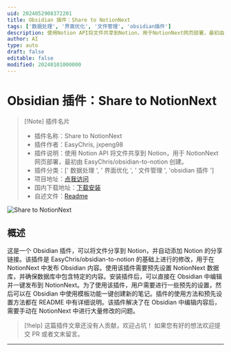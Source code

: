 ```yaml
---
uid: 2024052908372201
title: Obsidian 插件：Share to NotionNext
tags: ['数据处理', '界面优化', '文件管理', 'obsidian插件']
description: 使用Notion API将文件共享到Notion，用于NotionNext网页部署，最初由EasyChris/obsidian-to-notion创建。
author: AI
type: auto
draft: false
editable: false
modified: 20240101000000
---
```


# Obsidian 插件：Share to NotionNext

> [!Note] 插件名片
> - 插件名称：Share to NotionNext
> - 插件作者：EasyChris, jxpeng98
> - 插件说明：使用 Notion API 将文件共享到 Notion，用于 NotionNext 网页部署，最初由 EasyChris/obsidian-to-notion 创建。
> - 插件分类：[' 数据处理 ', ' 界面优化 ', ' 文件管理 ', 'obsidian 插件 ']
> - 项目地址：[点我访问](https://github.com/jxpeng98/obsidian-to-NotionNext)
> - 国内下载地址：[下载安装](https://pkmer.cn/products/plugin/pluginMarket/?share-to-notionnext)
> - 自述文件：[Readme](https://ghproxy.net/https://raw.githubusercontent.com/jxpeng98/obsidian-to-NotionNext/master/README.md)

![Share to NotionNext](https://cdn.pkmer.cn/covers/share-to-notionnext.gif!pkmer)

## 概述

这是一个 Obsidian 插件，可以将文件分享到 Notion，并自动添加 Notion 的分享链接。该插件是 EasyChris/obsidian-to-notion 的基础上进行的修改，用于在 NotionNext 中发布 Obsidian 内容。使用该插件需要预先设置 NotionNext 数据库，并确保数据库中包含特定的内容。安装插件后，可以直接在 Obsidian 中编辑并一键发布到 NotionNext。为了使用该插件，用户需要进行一些预先的设置，然后可以在 Obsidian 中使用模板功能一键创建新的笔记。插件的使用方法和预先设置方法都在 README 中有详细说明。该插件解决了在 Obsidian 中编辑内容后，需要手动在 NotionNext 中进行大量修改的问题。

> [!help]
> 这篇插件文章还没有人贡献，欢迎占坑！
> 如果您有好的想法欢迎提交 PR 或者文末留言。

---



